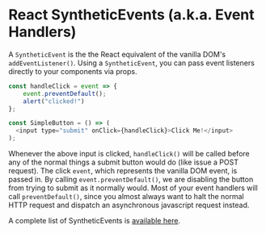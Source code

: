 # React SyntheticEvents (a.k.a. Event Handlers)

A `SyntheticEvent` is the the React equivalent of the vanilla DOM's
`addEventListener()`. Using a `SyntheticEvent`, you can pass event listeners
directly to your components via props.

```js
const handleClick = event => {
	event.preventDefault();
	alert("clicked!")
};

const SimpleButton = () => (
  <input type="submit" onClick={handleClick}>Click Me!</input>
);
```

Whenever the above input is clicked, `handleClick()` will be called before any
of the normal things a submit button would do (like issue a POST request). The
click `event`, which represents the vanilla DOM event, is passed in. By calling
`event.preventDefault()`, we are disabling the button from trying to submit as
it normally would. Most of your event handlers will call `preventDefault()`,
since you almost always want to halt the normal HTTP request and dispatch an
asynchronous javascript request instead.

A complete list of SyntheticEvents is [available here][react-events].

[react-events]:https://facebook.github.io/react/docs/events.html
